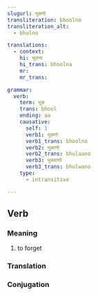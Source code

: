 ```yaml
---
slugurl: भूळणो
transliteration: bhoolno
transliteration_alt: 
  - bhulno

translations:
  - context:
    hi: भूलना
    hi_trans: bhoolna
    mr:
    mr_trans:

grammar:
  verb:
    term: भूळ
    trans: bhool
    ending: aa
    causative:
      self: 1
      verb1: भूळणो
      verb1_trans: bhoolno
      verb2: भुळाणो
      verb2_trans: bhulaano
      verb3: भुळवाणो
      verb3_trans: bhulwano
    type:
      - intransitive

---
```


## Verb

### Meaning

<word-meanings>

1. to forget

</word-meanings>

### Translation

<translation :translation="translations" ></translation>

### Conjugation

<verb-conj :grammar="grammar" ></verb-conj>

